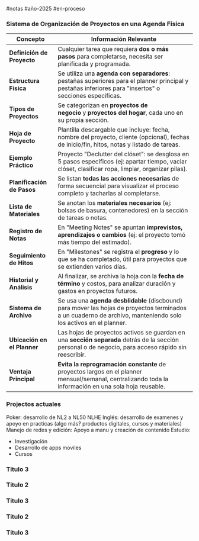 #notas #año-2025 #en-proceso 

### Sistema de Organización de Proyectos en una Agenda Física
| Concepto                    | Información Relevante                                                                                                                                            |
| --------------------------- | ---------------------------------------------------------------------------------------------------------------------------------------------------------------- |
| **Definición de Proyecto**  | Cualquier tarea que requiera **dos o más pasos** para completarse, necesita ser planificada y programada.                                                        |
| **Estructura Física**       | Se utiliza una **agenda con separadores**: pestañas superiores para el planner principal y pestañas inferiores para "insertos" o secciones específicas.          |
| **Tipos de Proyectos**      | Se categorizan en **proyectos de negocio** y **proyectos del hogar**, cada uno en su propia sección.                                                             |
| **Hoja de Proyecto**        | Plantilla descargable que incluye: fecha, nombre del proyecto, cliente (opcional), fechas de inicio/fin, hitos, notas y listado de tareas.                       |
| **Ejemplo Práctico**        | Proyecto "Declutter del clóset": se desglosa en 5 pasos específicos (ej: apartar tiempo, vaciar clóset, clasificar ropa, limpiar, organizar pilas).              |
| **Planificación de Pasos**  | Se listan **todas las acciones necesarias** de forma secuencial para visualizar el proceso completo y tacharlas al completarse.                                  |
| **Lista de Materiales**     | Se anotan los **materiales necesarios** (ej: bolsas de basura, contenedores) en la sección de tareas o notas.                                                    |
| **Registro de Notas**       | En "Meeting Notes" se apuntan **imprevistos, aprendizajes o cambios** (ej: el proyecto tomó más tiempo del estimado).                                            |
| **Seguimiento de Hitos**    | En "Milestones" se registra el **progreso** y lo que se ha completado, útil para proyectos que se extienden varios días.                                         |
| **Historial y Análisis**    | Al finalizar, se archiva la hoja con la **fecha de término** y costos, para analizar duración y gastos en proyectos futuros.                                     |
| **Sistema de Archivo**      | Se usa una **agenda desblidable** (discbound) para mover las hojas de proyectos terminados a un cuaderno de archivo, manteniendo solo los activos en el planner. |
| **Ubicación en el Planner** | Las hojas de proyectos activos se guardan en una **sección separada** detrás de la sección personal o de negocio, para acceso rápido sin reescribir.             |
| **Ventaja Principal**       | **Evita la reprogramación constante** de proyectos largos en el planner mensual/semanal, centralizando toda la información en una sola hoja reusable.            |
### Projectos actuales
Poker: desarrollo de NL2 a NL50 NLHE
Inglés: desarrollo de examenes y apoyo en practicas (algo más? productos digitales, cursos y materiales)
Manejo de redes y edición: Apoyo a manu y creación de contenido
Estudio:
- Investigación
- Desarrollo de apps moviles
- Cursos
### Titulo 3
### Titulo 2
### Titulo 3
### Titulo 2
### Titulo 3